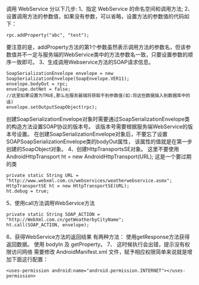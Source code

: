 调用 WebService 分以下几步:
1、指定 WebService 的命名空间和调用方法;
2、设置调用方法的参数值，如果没有参数，可以省略，设置方法的参数值的代码如下： 
```  
rpc.addProperty("abc", "test"); 
```
要注意的是，addProperty方法的第1个参数虽然表示调用方法的参数名，但该参数值并不一定与服务端的WebService类中的方法参数名一致，只要设置参数的顺序一致即可。 
3、生成调用Webservice方法的SOAP请求信息。
```  
SoapSerializationEnvelope envelope = new SoapSerializationEnvelope(SoapEnvelope.VER11); 
envelope.bodyOut = rpc; 
envelope.dotNet = false; 
//这里如果设置为TRUE,那么在服务器端将获取不到参数值(如:将这些数据插入到数据库中的话)
envelope.setOutputSoapObject(rpc); 
```
创建SoapSerializationEnvelope对象时需要通过SoapSerializationEnvelope类的构造方法设置SOAP协议的版本号。 该版本号需要根据服务端WebService的版本号设置。 
在创建SoapSerializationEnvelope对象后，不要忘了设置SOAPSoapSerializationEnvelope类的bodyOut属性， 
该属性的值就是在第一步创建的SoapObject对象。
4、创建HttpTransportsSE对象。 
这里不要使用 AndroidHttpTransport ht = new AndroidHttpTransport(URL); 这是一个要过期的类
```  
private static String URL = "http://www.webxml.com.cn/webservices/weatherwebservice.asmx"; 
HttpTransportSE ht = new HttpTransportSE(URL); 
ht.debug = true; 
```
5、使用call方法调用WebService方法
```  
private static String SOAP_ACTION = "http://WebXml.com.cn/getWeatherbyCityName"; 
ht.call(SOAP_ACTION, envelope);
```
6、获得WebService方法的返回结果 
有两种方法： 
使用getResponse方法获得返回数据。 
使用 bodyIn 及 getProperty。
7、 这时候执行会出错，提示没有权限访问网络 需要修改 AndroidManifest.xml 文件，赋予相应权限简单来说就是增加下面这行配置：
```  
<uses-permission android:name="android.permission.INTERNET"></uses-permission>
```